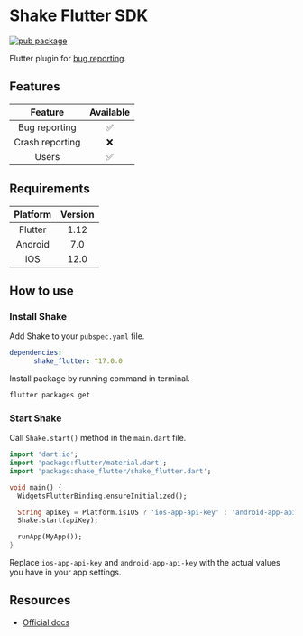 # Shake Flutter SDK

[![pub package](https://img.shields.io/pub/v/shake_flutter)](https://pub.dev/packages/shake_flutter)

Flutter plugin for [bug reporting](https://www.shakebugs.com).

## Features

|     Feature     | Available |
|:---------------:|:---------:|
|  Bug reporting  |     ✅     |
| Crash reporting |     ❌     |
|      Users      |     ✅     |

## Requirements

| Platform | Version |
|:----------:|:---------:|
| Flutter  |   1.12  |
| Android  |   7.0   |
| iOS      |   12.0  |

## How to use

### Install Shake

Add Shake to your `pubspec.yaml` file.
```yaml
dependencies:
      shake_flutter: ^17.0.0
```

Install package by running command in terminal.
```bash
flutter packages get
```

### Start Shake

Call `Shake.start()` method in the `main.dart` file.
```dart
import 'dart:io';
import 'package:flutter/material.dart';
import 'package:shake_flutter/shake_flutter.dart';

void main() {
  WidgetsFlutterBinding.ensureInitialized();

  String apiKey = Platform.isIOS ? 'ios-app-api-key' : 'android-app-api-key';
  Shake.start(apiKey);

  runApp(MyApp());
}
```

Replace `ios-app-api-key` and `android-app-api-key` with the actual values you have in your app settings.

## Resources

- [Official docs](https://www.shakebugs.com/docs/)